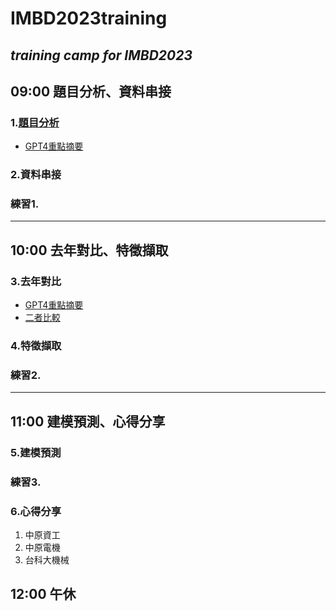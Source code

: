 # IMBD2023training
*training camp for IMBD2023*
---
## 09:00 題目分析、資料串接
### 1.[題目分析](https://github.com/FelixWuYH/IMBD2023training/tree/main/1.題目分析/README.md)
* [GPT4重點摘要](https://chat.openai.com/share/d7313350-7078-4bb5-9f1f-0050bf3a85c1)

### 2.資料串接

### 練習1.

---
## 10:00 去年對比、特徵擷取
### 3.去年對比
* [GPT4重點摘要](https://chat.openai.com/share/2575ab12-0a6f-49c5-8f54-e721a42abdea)
* [二者比較](https://chat.openai.com/share/2575ab12-0a6f-49c5-8f54-e721a42abdea)
### 4.特徵擷取

### 練習2.

---
## 11:00 建模預測、心得分享

### 5.建模預測

### 練習3.

### 6.心得分享
1. 中原資工
2. 中原電機
3. 台科大機械
## 12:00 午休

